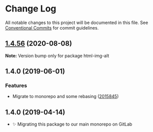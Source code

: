 # Change Log

All notable changes to this project will be documented in this file.
See [Conventional Commits](https://conventionalcommits.org) for commit guidelines.

## [1.4.56](https://gitlab.com/codsen/codsen/compare/html-img-alt@1.4.55...html-img-alt@1.4.56) (2020-08-08)

**Note:** Version bump only for package html-img-alt





## 1.4.0 (2019-06-01)

### Features

- Migrate to monorepo and some rebasing ([2015845](https://gitlab.com/codsen/codsen/commit/2015845))

## 1.4.0 (2019-04-14)

- ✨ Migrating this package to our main monorepo on GitLab
